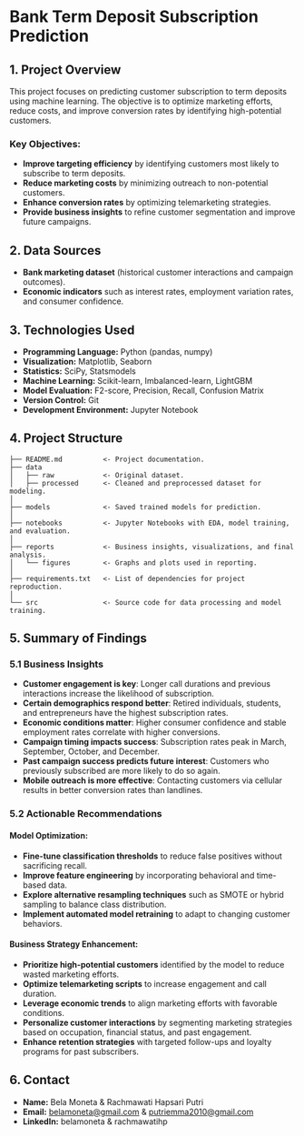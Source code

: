 # **Bank Term Deposit Subscription Prediction**  

## **1. Project Overview**  
This project focuses on predicting customer subscription to term deposits using machine learning. The objective is to optimize marketing efforts, reduce costs, and improve conversion rates by identifying high-potential customers.  

### **Key Objectives:**  
- **Improve targeting efficiency** by identifying customers most likely to subscribe to term deposits.  
- **Reduce marketing costs** by minimizing outreach to non-potential customers.  
- **Enhance conversion rates** by optimizing telemarketing strategies.  
- **Provide business insights** to refine customer segmentation and improve future campaigns.  

## **2. Data Sources**  
- **Bank marketing dataset** (historical customer interactions and campaign outcomes).  
- **Economic indicators** such as interest rates, employment variation rates, and consumer confidence.  

## **3. Technologies Used**  
- **Programming Language:** Python (pandas, numpy)  
- **Visualization:** Matplotlib, Seaborn  
- **Statistics:** SciPy, Statsmodels  
- **Machine Learning:** Scikit-learn, Imbalanced-learn, LightGBM  
- **Model Evaluation:** F2-score, Precision, Recall, Confusion Matrix  
- **Version Control:** Git  
- **Development Environment:** Jupyter Notebook  

## **4. Project Structure**  

```
├── README.md          <- Project documentation.
├── data
│   ├── raw            <- Original dataset.
│   ├── processed      <- Cleaned and preprocessed dataset for modeling.
│
├── models             <- Saved trained models for prediction.
│
├── notebooks          <- Jupyter Notebooks with EDA, model training, and evaluation.
│
├── reports            <- Business insights, visualizations, and final analysis.
│   └── figures        <- Graphs and plots used in reporting.
│
├── requirements.txt   <- List of dependencies for project reproduction.
│
└── src                <- Source code for data processing and model training.
```  

## **5. Summary of Findings**  

### **5.1 Business Insights**  
- **Customer engagement is key**: Longer call durations and previous interactions increase the likelihood of subscription.  
- **Certain demographics respond better**: Retired individuals, students, and entrepreneurs have the highest subscription rates.  
- **Economic conditions matter**: Higher consumer confidence and stable employment rates correlate with higher conversions.  
- **Campaign timing impacts success**: Subscription rates peak in March, September, October, and December.  
- **Past campaign success predicts future interest**: Customers who previously subscribed are more likely to do so again.  
- **Mobile outreach is more effective**: Contacting customers via cellular results in better conversion rates than landlines.  

### **5.2 Actionable Recommendations**  

#### **Model Optimization:**  
- **Fine-tune classification thresholds** to reduce false positives without sacrificing recall.  
- **Improve feature engineering** by incorporating behavioral and time-based data.  
- **Explore alternative resampling techniques** such as SMOTE or hybrid sampling to balance class distribution.  
- **Implement automated model retraining** to adapt to changing customer behaviors.  

#### **Business Strategy Enhancement:**  
- **Prioritize high-potential customers** identified by the model to reduce wasted marketing efforts.  
- **Optimize telemarketing scripts** to increase engagement and call duration.  
- **Leverage economic trends** to align marketing efforts with favorable conditions.  
- **Personalize customer interactions** by segmenting marketing strategies based on occupation, financial status, and past engagement.  
- **Enhance retention strategies** with targeted follow-ups and loyalty programs for past subscribers.  

## **6. Contact**  
- **Name:** Bela Moneta & Rachmawati Hapsari Putri
- **Email:** belamoneta@gmail.com & putriemma2010@gmail.com
- **LinkedIn:** belamoneta & rachmawatihp